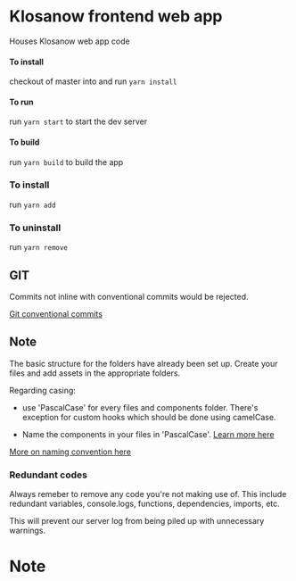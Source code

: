 # Klosanow frontend web app

Houses Klosanow web app code

#### To install

checkout of master into <devname-branchName> and run `yarn install`

#### To run

run `yarn start` to start the dev server

#### To build

run `yarn build` to build the app

### To install

run `yarn add` <packagename>

### To uninstall

run `yarn remove` <packagename>

## GIT

Commits not inline with conventional commits would be rejected.

[Git conventional commits](https://www.conventionalcommits.org/en/v1.0.0/#summary)

## Note

The basic structure for the folders have already been set up. Create your files and add assets in the appropriate folders.

Regarding casing:

- use 'PascalCase' for every files and components folder. There's exception for custom hooks which should be done using camelCase.

- Name the components in your files in 'PascalCase'. [Learn more here](https://stackoverflow.com/questions/65508199/function-is-declared-but-its-value-is-never-read-react)

[More on naming convention here](https://www.upbeatcode.com/react/react-naming-conventions/)

### Redundant codes

Always remeber to remove any code you're not making use of. This include redundant variables, console.logs, functions, dependencies, imports, etc.

This will prevent our server log from being piled up with unnecessary warnings.

# Note
